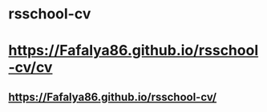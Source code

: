 # rsschool-cv
# https://Fafalya86.github.io/rsschool-cv/cv
## https://Fafalya86.github.io/rsschool-cv/
